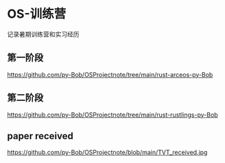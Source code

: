 # OS-训练营
记录暑期训练营和实习经历
## 第一阶段
https://github.com/py-Bob/OSProjectnote/tree/main/rust-arceos-py-Bob
## 第二阶段
https://github.com/py-Bob/OSProjectnote/tree/main/rust-rustlings-py-Bob
## paper received
https://github.com/py-Bob/OSProjectnote/blob/main/TVT_received.jpg
